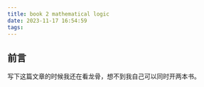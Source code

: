 ```yaml
---
title: book 2 mathematical logic
date: 2023-11-17 16:54:59
tags:
---
```


## 前言

写下这篇文章的时候我还在看龙骨，想不到我自己可以同时开两本书。